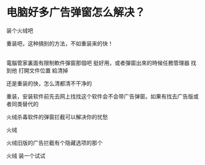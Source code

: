 # 电脑好多广告弹窗怎么解决？


装个火绒吧

重装吧，这种搞别的方法，不如重装来的快！<br />
<br />
<img src="static/image/smiley/default/lol.gif" smilieid="12" border="0" alt="" /><img src="static/image/smiley/default/lol.gif" smilieid="12" border="0" alt="" /><img src="static/image/smiley/default/lol.gif" smilieid="12" border="0" alt="" />

電腦管家裏面有限制軟件彈窗那個吧 挺好用，或者彈窗出來的時候任務管理器 找到他 打開文件位置 給清掉

还是重装的快，怎么清都清不干净的

重装，安装软件前先去网上找找这个软件会不会带广告弹窗。如果有找去广告版或者同类替代的

火绒杀毒软件的弹窗拦截可以解决你的忧愁<br />


火绒

火绒旧版的广告拦截有个隐藏选项的那个

火绒 装一个试试
